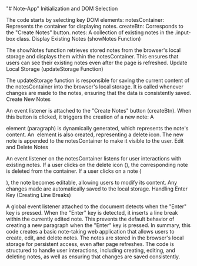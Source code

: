 "# Note-App" 
Initialization and DOM Selection

The code starts by selecting key DOM elements:
notesContainer: Represents the container for displaying notes.
createBtn: Corresponds to the "Create Notes" button.
notes: A collection of existing notes in the .input-box class.
Display Existing Notes (showNotes Function)

The showNotes function retrieves stored notes from the browser's local storage and displays them within the notesContainer. This ensures that users can see their existing notes even after the page is refreshed.
Update Local Storage (updateStorage Function)

The updateStorage function is responsible for saving the current content of the notesContainer into the browser's local storage. It is called whenever changes are made to the notes, ensuring that the data is consistently saved.
Create New Notes

An event listener is attached to the "Create Notes" button (createBtn).
When this button is clicked, it triggers the creation of a new note:
A <p> element (paragraph) is dynamically generated, which represents the note's content.
An <img> element is also created, representing a delete icon.
The new note is appended to the notesContainer to make it visible to the user.
Edit and Delete Notes

An event listener on the notesContainer listens for user interactions with existing notes.
If a user clicks on the delete icon (<img>), the corresponding note is deleted from the container.
If a user clicks on a note (<p>), the note becomes editable, allowing users to modify its content. Any changes made are automatically saved to the local storage.
Handling Enter Key (Creating Line Breaks)

A global event listener attached to the document detects when the "Enter" key is pressed.
When the "Enter" key is detected, it inserts a line break within the currently edited note. This prevents the default behavior of creating a new paragraph when the "Enter" key is pressed.
In summary, this code creates a basic note-taking web application that allows users to create, edit, and delete notes. The notes are stored in the browser's local storage for persistent access, even after page refreshes. The code is structured to handle user interactions, including creating, editing, and deleting notes, as well as ensuring that changes are saved consistently.